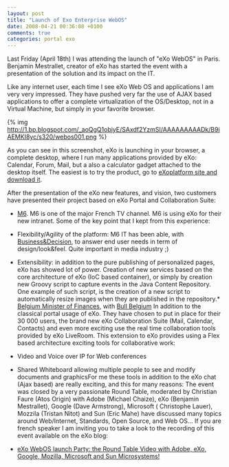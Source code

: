 ```yaml
---
layout: post
title: "Launch of Exo Enterprise WebOS"
date: 2008-04-21 00:36:08 +0100
comments: true
categories: portal exo
---
```

Last Friday (April 18th) I was attending the launch of "eXo WebOS" in Paris. Benjamin Mestrallet, creator of eXo has started the event with a presentation of the solution and its impact on the IT.

Like any internet user, each time I see eXo Web OS and applications I am very very impressed. They have pushed very far the use of AJAX based applications to offer a complete virtualization of the OS/Desktop, not in a Virtual Machine, but simply in your favorite browser.

{% img http://1.bp.blogspot.com/_aoQgQ1obiyE/SAxdf2YzmSI/AAAAAAAAADk/B9iAEMKI8yc/s320/webos001.png %}

As you  can see in this screenshot, eXo is launching in your browser, a complete desktop, where I run many applications provided by eXo: Calendar, Forum, Mail, but a also a calculator gadget attached to the desktop itself. The easiest is to try the product, go to [eXoplatform site and download it](http://www.exoplatform.com/portal/public/en/quicktry).

<!-- more -->

After the presentation of the eXo new features, and vision, two customers have presented their project based on eXo Portal and Collaboration Suite:

*   [M6](http://www.m6.fr/). M6 is one of the major French TV channel. M6 is using eXo for their new intranet. Some of the key point that I kept from this experience:
*   Flexibility/Agility of the platform: M6 IT has been able, with [Business&amp;Decision](http://www.interakting.com/), to answer end user needs in term of design/look&amp;feel. Quite important in media industry ;)
*   Extensibility: in addition to the pure publishing of personalized pages, eXo has showed lot of power. Creation of new services based on the core architecture of eXo (IoC based container), or simply by creation new Groovy script to capture events in the Java Content Repository. One example of such script, is the creation of a new script to automatically resize images when they are published in the repository.*   [Belgium Minister of Finances](http://minfin.fgov.be/), with [Bull Belgium](http://www.bull.com/) In addition to the classical portal usage of eXo. They have chosen to put in place for their 30 000 users, the brand new eXo Collaboration Suite (Mail, Calendar, Contacts) and even more exciting use the real time collaboration tools provided by eXo LiveRoom. This extension to eXo provides using a Flex based architecture exciting tools for collaborative work:
*   Video and Voice over IP for Web conferences
*   Shared Whiteboard allowing multiple people to see and modify documents and graphicsFor me these tools in addition to the eXo chat (Ajax based) are really exciting, and this for many reasons: The event was closed by a very passionate Round Table, moderated by Christian Faure (Atos Origin) with Adobe (Michael Chaize), eXo (Benjamin Mestrallet), Google (Dave Armstrong), Microsoft ( Christophe Lauer), Mozzila (Tristan Nitot) and Sun (Eric Mahe) have discussed many topics around Web/Internet, Standards, Open Source,  and Web OS... If you are french speaker I am inviting you to take a look to the recording of this event available on the eXo blog:

*   [eXo WebOS launch Party: the Round Table Video with Adobe, eXo, Google, Mozilla, Microsoft and Sun Microsystems!](http://blog.exoplatform.org/2008/04/19/exo-webos-launch-party-the-round-table-video-with-adobe-exo-google-mozilla-microsoft-and-sun-microsystems/)
